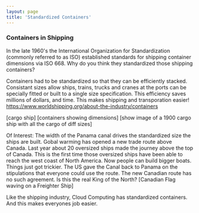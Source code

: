 ```yaml
---
layout: page
title: 'Standardized Containers'
---
```


### Containers in Shipping

In the late 1960's the International Organization for Standardization (commonly referred to as ISO) established standards for shipping container dimensions via ISO 668. Why do you think they standardized those shipping containers? 

Containers had to be standardized so that they can be efficiently stacked. Consistant sizes allow ships, trains, trucks and cranes at the ports can be specially fitted or built to a single size specification. This efficiency saves millions of dollars, and time. This makes shipping and transporation easier!  https://www.worldshipping.org/about-the-industry/containers 

[cargo ship] [containers showing dimensions] [show image of a 1900 cargo ship with all the cargo of diff sizes]

Of Interest: The width of the Panama canal drives the standardized size the ships are built. Gobal warming has opened a new trade route above Canada. Last year about 20 oversized ships made the journey above the top of Canada. This is the first time those oversized ships have been able to reach the west coast of North America. Now people can build bigger boats. Things just got trickier. The US gave the Canal back to Panama on the stipulations that everyone could use the route. The new Canadian route has no such agreement. Is this the real King of the North?  [Canadian Flag waving on a Freighter Ship]

Like the shipping industry, Cloud Computing has standardized containers. And this makes everyones job easier.  